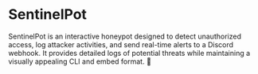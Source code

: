 # SentinelPot
SentinelPot is an interactive honeypot designed to detect unauthorized access, log attacker activities, and send real-time alerts to a Discord webhook. It provides detailed logs of potential threats while maintaining a visually appealing CLI and embed format. 🚀
